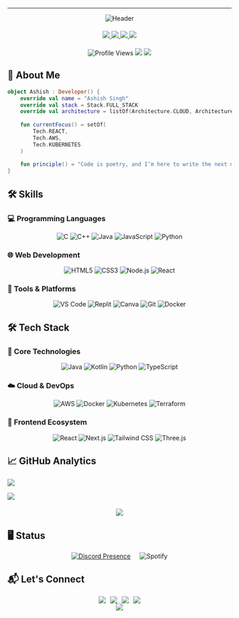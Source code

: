 ---
<div align="center">
  <!-- Animated Header -->
  <img src="https://capsule-render.vercel.app/api?type=waving&color=0:4b6cb7,100:182848&height=250&section=header&text=AshishBytes&fontSize=60&fontColor=fff&animation=scaleIn&fontAlignY=40&desc=Crafting%20Code%20That%20Matters&descSize=20&descAlignY=70" alt="Header" />

  <!-- Social Badges with Consistent Styling -->
  <div style="margin: 20px 0;">
    <a href="https://github.com/AshishBytes">
      <img src="https://img.shields.io/badge/GitHub-100000?style=flat&logo=github&logoColor=white&color=4b6cb7" />
    </a>
    <a href="https://www.linkedin.com/in/ashishbytes">
      <img src="https://img.shields.io/badge/LinkedIn-0077B5?style=flat&logo=linkedin&logoColor=white" />
    </a>
    <a href="https://x.com/AshishBytes">
      <img src="https://img.shields.io/badge/X-000000?style=flat&logo=x&logoColor=white" />
    </a>
    <a href="https://discord.com/users/175010396384657408">
      <img src="https://img.shields.io/badge/Discord-7289DA?style=flat&logo=discord&logoColor=white" />
    </a>
  </div>

  <!-- Profile Metrics -->
  <div style="margin: 15px 0;">
    <img src="https://komarev.com/ghpvc/?username=AshishBytes&color=4b6cb7&style=flat-square" alt="Profile Views">
    <img src="https://img.shields.io/badge/🌍%20UTC%2B5:30-India-182848" />
    <img src="https://img.shields.io/badge/🗣️%20Languages-Hindi%20%26%20English-4b6cb7" />
  </div>
</div>

## 🎯 About Me
```kotlin
object Ashish : Developer() {
    override val name = "Ashish Singh"
    override val stack = Stack.FULL_STACK
    override val architecture = listOf(Architecture.CLOUD, Architecture.MICROSERVICES)
    
    fun currentFocus() = setOf(
        Tech.REACT,
        Tech.AWS,
        Tech.KUBERNETES
    )
    
    fun principle() = "Code is poetry, and I’m here to write the next masterpiece."
}
```


## 🛠️ Skills

### 💻 Programming Languages
<div align="center" style="margin: 10px 0;">
  <img src="https://img.shields.io/badge/C-00599C?style=for-the-badge&logo=c&logoColor=white" alt="C">
  <img src="https://img.shields.io/badge/C++-00599C?style=for-the-badge&logo=c%2B%2B&logoColor=white" alt="C++">
  <img src="https://img.shields.io/badge/Java-ED8B00?style=for-the-badge&logo=java&logoColor=white" alt="Java">
  <img src="https://img.shields.io/badge/JavaScript-323330?style=for-the-badge&logo=javascript&logoColor=F7DF1E" alt="JavaScript">
  <img src="https://img.shields.io/badge/Python-3670A0?style=for-the-badge&logo=python&logoColor=ffdd54" alt="Python">
</div>

### 🌐 Web Development
<div align="center" style="margin: 10px 0;">
  <img src="https://img.shields.io/badge/HTML5-E34F26?style=for-the-badge&logo=html5&logoColor=white" alt="HTML5">
  <img src="https://img.shields.io/badge/CSS3-1572B6?style=for-the-badge&logo=css3&logoColor=white" alt="CSS3">
  <img src="https://img.shields.io/badge/Node.js-339933?style=for-the-badge&logo=nodedotjs&logoColor=white" alt="Node.js">
  <img src="https://img.shields.io/badge/React-20232A?style=for-the-badge&logo=react&logoColor=61DAFB" alt="React">
</div>

### 🔧 Tools & Platforms
<div align="center" style="margin: 10px 0;">
  <img src="https://img.shields.io/badge/VS_Code-007ACC?style=for-the-badge&logo=visual%20studio%20code&logoColor=white" alt="VS Code">
  <img src="https://img.shields.io/badge/Replit-DD1200?style=for-the-badge&logo=replit&logoColor=white" alt="Replit">
  <img src="https://img.shields.io/badge/Canva-00C4CC?style=for-the-badge&logo=canva&logoColor=white" alt="Canva">
  <img src="https://img.shields.io/badge/Git-F05032?style=for-the-badge&logo=git&logoColor=white" alt="Git">
  <img src="https://img.shields.io/badge/Docker-2496ED?style=for-the-badge&logo=docker&logoColor=white" alt="Docker">
</div>

<!-- Updated Tech Stack Section -->
## 🛠️ Tech Stack

### 🔮 Core Technologies
<div align="center" style="margin: 10px 0;">
  <img src="https://img.shields.io/badge/Java-ED8B00?logo=openjdk&logoColor=white&style=for-the-badge" alt="Java">
  <img src="https://img.shields.io/badge/Kotlin-7F52FF?logo=kotlin&logoColor=white&style=for-the-badge" alt="Kotlin">
  <img src="https://img.shields.io/badge/Python-3776AB?logo=python&logoColor=white&style=for-the-badge" alt="Python">
  <img src="https://img.shields.io/badge/TypeScript-3178C6?logo=typescript&logoColor=white&style=for-the-badge" alt="TypeScript">
</div>

### ☁️ Cloud & DevOps
<div align="center" style="margin: 10px 0;">
  <img src="https://img.shields.io/badge/AWS-232F3E?logo=amazonaws&logoColor=white&style=for-the-badge" alt="AWS">
  <img src="https://img.shields.io/badge/Docker-2496ED?logo=docker&logoColor=white&style=for-the-badge" alt="Docker">
  <img src="https://img.shields.io/badge/Kubernetes-326CE5?logo=kubernetes&logoColor=white&style=for-the-badge" alt="Kubernetes">
  <img src="https://img.shields.io/badge/Terraform-7B42BC?logo=terraform&logoColor=white&style=for-the-badge" alt="Terraform">
</div>

### 🎨 Frontend Ecosystem
<div align="center" style="margin: 10px 0;">
  <img src="https://img.shields.io/badge/React-61DAFB?logo=react&logoColor=white&style=for-the-badge" alt="React">
  <img src="https://img.shields.io/badge/Next.js-000000?logo=next.js&logoColor=white&style=for-the-badge" alt="Next.js">
  <img src="https://img.shields.io/badge/Tailwind%20CSS-06B6D4?logo=tailwindcss&logoColor=white&style=for-the-badge" alt="Tailwind CSS">
  <img src="https://img.shields.io/badge/Three.js-000000?logo=three.js&logoColor=white&style=for-the-badge" alt="Three.js">
</div>


## 📈 GitHub Analytics

<div align="center" style="display: grid; grid-template-columns: repeat(auto-fit, minmax(300px, 1fr)); gap: 15px; margin: 20px 0;">
  <img src="https://github-readme-stats.vercel.app/api?username=AshishBytes&show_icons=true&theme=nightowl&hide_border=true&count_private=true&include_all_commits=true" />
  <img src="https://github-readme-streak-stats.herokuapp.com?user=AshishBytes&theme=nightowl&date_format=j%20M%5B%20Y%5D&hide_border=true" />
</div>

<div align="center">
  <img src="https://github-readme-stats.vercel.app/api/top-langs/?username=AshishBytes&layout=compact&theme=nightowl&hide_border=true&langs_count=6" />
</div>

## 🖥️ Status
<div align="center" style="display: flex; flex-wrap: wrap; justify-content: center; gap: 20px;">
  <a href="https://discord.com/users/175010396384657408">
    <img src="https://lanyard.cnrad.dev/api/175010396384657408" alt="Discord Presence" />
  </a>
  <img src="https://spotify-recently-played-readme.vercel.app/api?user=3123hqklcwklqxqqqcu7lx5mxmua&count=3" alt="Spotify" />
</div>


<!-- Contact Section -->
## 📬 Let's Connect
<div align="center" style="display: flex; gap: 10px; justify-content: center; flex-wrap: wrap;">
  <a href="mailto:ashishlodhi5559@gmail.com">
    <img src="https://img.shields.io/badge/Gmail-D14836?style=for-the-badge&logo=gmail&logoColor=white" />
  </a>
  <a href="https://x.com/AshishBytes">
    <img src="https://img.shields.io/badge/X-%23000000.svg?style=for-the-badge&logo=X&logoColor=white" />
  </a>
  <a href="https://www.linkedin.com/in/ashishbytes">
    <img src="https://img.shields.io/badge/LinkedIn-0077B5?style=for-the-badge&logo=linkedin&logoColor=white" />
  </a>
  <a href="https://discord.com/users/175010396384657408">
    <img src="https://img.shields.io/badge/discord-000000?style=for-the-badge&logo=discord&logoColor=white" />
  </a>
</div>

<!-- Animated Footer -->
<div align="center">
  <img src="https://capsule-render.vercel.app/api?type=waving&color=0:4b6cb7,100:182848&height=150&section=footer&fontSize=20&fontColor=fff&animation=scaleIn" />
</div>
